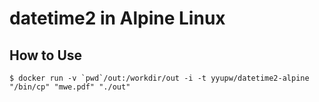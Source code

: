 datetime2 in Alpine Linux
============================

## How to Use

```
$ docker run -v `pwd`/out:/workdir/out -i -t yyupw/datetime2-alpine "/bin/cp" "mwe.pdf" "./out"
```
